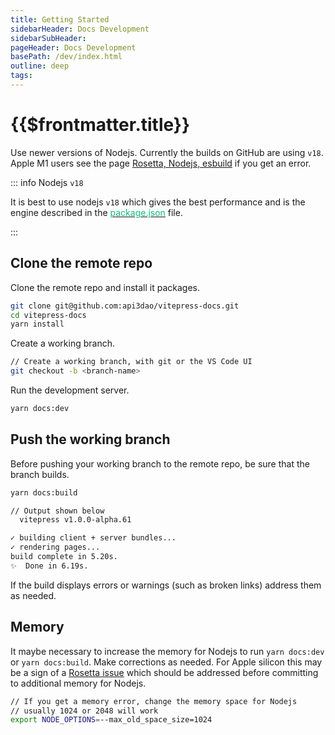 ```yaml
---
title: Getting Started
sidebarHeader: Docs Development
sidebarSubHeader:
pageHeader: Docs Development
basePath: /dev/index.html
outline: deep
tags:
---
```


<PageHeader/>

# {{$frontmatter.title}}

Use newer versions of Nodejs. Currently the builds on GitHub are using `v18`.
Apple M1 users see the page [Rosetta, Nodejs, esbuild](/dev/rosetta.md) if you
get an error.

::: info Nodejs `v18`

It is best to use nodejs `v18` which gives the best performance and is the
engine described in the
[<span style="color:rgb(16, 185, 129);">package.json<ExternalLinkImage/></span>](https://github.com/api3dao/vitepress-docs/blob/main/package.json)
file.

:::

## Clone the remote repo

Clone the remote repo and install it packages.

```sh
git clone git@github.com:api3dao/vitepress-docs.git
cd vitepress-docs
yarn install
```

Create a working branch.

```sh
// Create a working branch, with git or the VS Code UI
git checkout -b <branch-name>
```

Run the development server.

```sh
yarn docs:dev
```

## Push the working branch

Before pushing your working branch to the remote repo, be sure that the branch
builds.

```sh
yarn docs:build

// Output shown below
  vitepress v1.0.0-alpha.61

✓ building client + server bundles...
✓ rendering pages...
build complete in 5.20s.
✨  Done in 6.19s.
```

If the build displays errors or warnings (such as broken links) address them as
needed.

## Memory

It maybe necessary to increase the memory for Nodejs to run `yarn docs:dev` or
`yarn docs:build`. Make corrections as needed. For Apple silicon this may be a
sign of a [Rosetta issue](/dev/rosetta.md) which should be addressed before
committing to additional memory for Nodejs.

```sh
// If you get a memory error, change the memory space for Nodejs
// usually 1024 or 2048 will work
export NODE_OPTIONS=--max_old_space_size=1024
```
